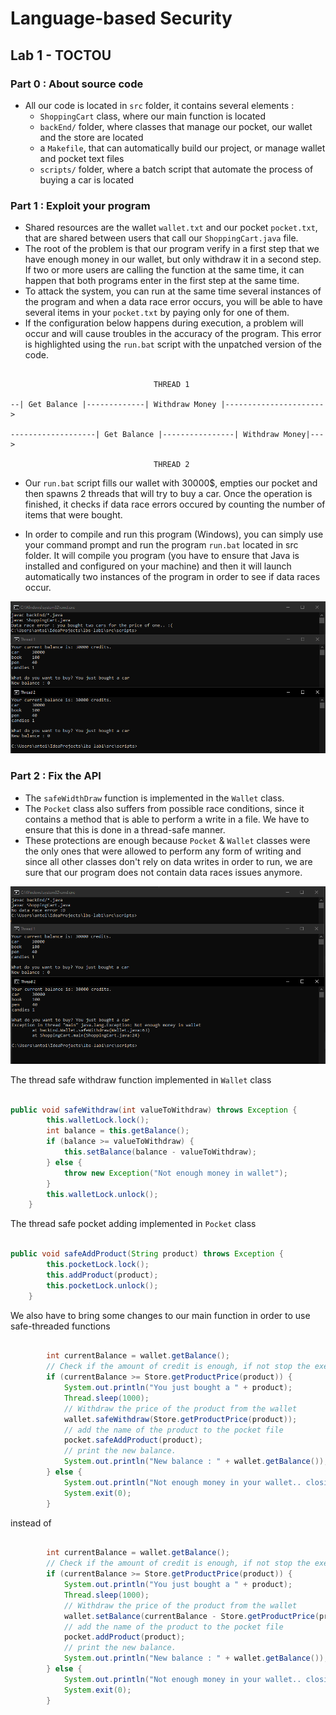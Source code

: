 # Language-based Security

## Lab 1 - TOCTOU

### Part 0 : About source code

- All our code is located in `src` folder, it contains several elements :
    - `ShoppingCart` class, where our main function is located
    - `backEnd/` folder, where classes that manage our pocket, our wallet and the store are located
    - a `Makefile`, that can automatically build our project, or manage wallet and pocket text files 
    - `scripts/` folder, where a batch script that automate the process of buying a car is located


### Part 1 : Exploit your program

- Shared resources are the wallet `wallet.txt` and our pocket `pocket.txt`, that are shared between users that call our `ShoppingCart.java` file.
- The root of the problem is that our program verify in a first step that we have enough money in our wallet, but only withdraw it in a second step. If two or more users are calling the function at the same time, it can happen that both programs enter in the first step at the same time.
- To attack the system, you can run at the same time several instances of the program and when a data race error occurs, you will be able to have several items in your `pocket.txt` by paying only for one of them.
- If the configuration below happens during execution, a problem will occur and will cause troubles in the accuracy of the program. This error is highlighted using the `run.bat` script with the unpatched version of the code.

   
```

                                THREAD 1
                
--| Get Balance |-------------| Withdraw Money |---------------------->

-------------------| Get Balance |----------------| Withdraw Money|--->

                                THREAD 2

```

- Our `run.bat` script fills our wallet with 30000$, empties our pocket and then spawns 2 threads that will try to buy a car. Once the operation is finished, it checks if data race errors occured by counting the number of items that were bought.

- In order to compile and run this program (Windows), you can simply use your command prompt and run the program `run.bat` located in src folder. It will compile you program (you have to ensure that Java is installed and configured on your machine) and then it will launch automatically two instances of the program in order to see if data races occur.

![No thread-Safe Version](/assets/lab1/no-thread-safe.PNG)

### Part 2 : Fix the API

- The `safeWidthDraw` function is implemented in the `Wallet` class.
- The `Pocket` class also suffers from possible race conditions, since it contains a method that is able to perform a write in a file. We have to ensure that this is done in a thread-safe manner.
- These protections are enough because `Pocket` & `Wallet` classes were the only ones that were allowed to perform any form of writing and since all other classes don't rely on data writes in order to run, we are sure that our program does not contain data races issues anymore.

![Thread-Safe Version](/assets/lab1/thread-safe.PNG)

The thread safe withdraw function implemented in `Wallet` class 
   
   ```java
   
   public void safeWithdraw(int valueToWithdraw) throws Exception {
           this.walletLock.lock();
           int balance = this.getBalance();
           if (balance >= valueToWithdraw) {
               this.setBalance(balance - valueToWithdraw);
           } else {
               throw new Exception("Not enough money in wallet");
           }
           this.walletLock.unlock();
       }
   
   ```

The thread safe pocket adding implemented in `Pocket` class

```java

public void safeAddProduct(String product) throws Exception {
        this.pocketLock.lock();
        this.addProduct(product);
        this.pocketLock.unlock();
    }

```

We also have to bring some changes to our main function in order to use safe-threaded functions

```java

        int currentBalance = wallet.getBalance();
        // Check if the amount of credit is enough, if not stop the execution
        if (currentBalance >= Store.getProductPrice(product)) {
            System.out.println("You just bought a " + product);
            Thread.sleep(1000);
            // Withdraw the price of the product from the wallet
            wallet.safeWithdraw(Store.getProductPrice(product));
            // add the name of the product to the pocket file
            pocket.safeAddProduct(product);
            // print the new balance.
            System.out.println("New balance : " + wallet.getBalance());
        } else {
            System.out.println("Not enough money in your wallet.. closing program !");
            System.exit(0);
        }

```


instead of 


```java

        int currentBalance = wallet.getBalance();
        // Check if the amount of credit is enough, if not stop the execution
        if (currentBalance >= Store.getProductPrice(product)) {
            System.out.println("You just bought a " + product);
            Thread.sleep(1000);
            // Withdraw the price of the product from the wallet
            wallet.setBalance(currentBalance - Store.getProductPrice(product));
            // add the name of the product to the pocket file
            pocket.addProduct(product);
            // print the new balance.
            System.out.println("New balance : " + wallet.getBalance());
        } else {
            System.out.println("Not enough money in your wallet.. closing program !");
            System.exit(0);
        }

```

